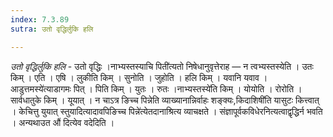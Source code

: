 ```yaml
---
index: 7.3.89
sutra: उतो वृद्धिर्लुकि हलि

---
```

_उतो वृद्धिर्लुकि हलि_ - उतो वृद्धिः ।नाभ्यस्तस्याचि पिती॑त्यतो निषेधानुवृत्तेराह —  न त्वभ्यस्तस्येति । उतः किम्  । एति । एषि । लुकीति किम्  । सुनोति । जुहोति । हलि किम्  । यवानि यवाव ।आडुत्तमस्ये॑त्याडागमः पित् । पिति किम्  । युतः । रुतः ।नाभ्यस्तस्ये॑ति किम्  । योयोति । रोरोति । सार्वधातुके किम्  । यूयात् । न चाऽत्र ङिच्च पिन्नेति व्याख्यानान्निर्वाहः शङ्क्यः,किदाशिषी॑ति यासुटः कित्त्वात् । केचित्तु युयात् स्तुयादित्यादावपिङिच्च पिन्ने॑त्येतदानाश्रित्य व्याचक्षते । संज्ञापूर्वकविधेरनित्यत्वाद्वृद्धिर्न भवति । अन्यथाउत औ॑ दित्येव वदेदिति ।